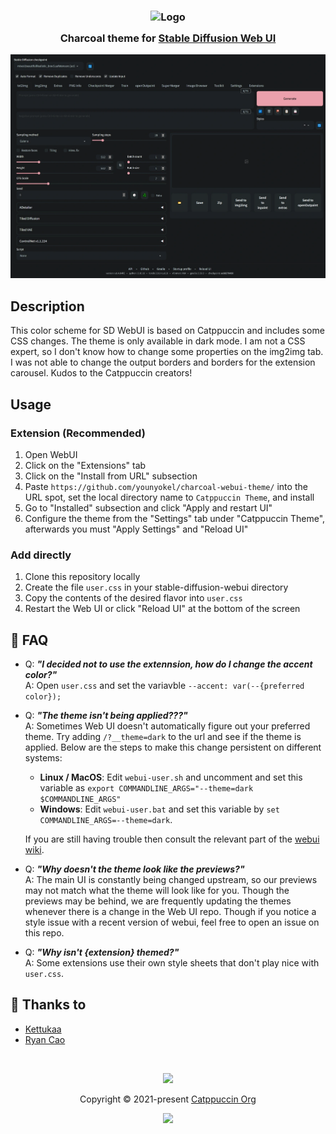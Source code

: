 <h3 align="center">
	<img src="https://raw.githubusercontent.com/catppuccin/catppuccin/main/assets/logos/exports/1544x1544_circle.png" width="100" alt="Logo"/><br/>
	<img src="https://raw.githubusercontent.com/catppuccin/catppuccin/main/assets/misc/transparent.png" height="30" width="0px"/>
	Charcoal theme for <a href="https://github.com/AUTOMATIC1111/stable-diffusion-webui">Stable Diffusion Web UI</a>
	<img src="https://raw.githubusercontent.com/catppuccin/catppuccin/main/assets/misc/transparent.png" height="30" width="0px"/>
</h3>

<p align="center">
	<img src="/assets/screenshot.webp"/>
</p>

## Description
This color scheme for SD WebUI is based on Catppuccin and includes some CSS changes. The theme is only available in dark mode. I am not a CSS expert, so I don't know how to change some properties on the img2img tab. I was not able to change the output borders and borders for the extension carousel. Kudos to the Catppuccin creators!

## Usage

### Extension (Recommended)

1. Open WebUI
2. Click on the "Extensions" tab
3. Click on the "Install from URL" subsection
4. Paste `https://github.com/younyokel/charcoal-webui-theme/` into the URL spot, set the local directory name to `Catppuccin Theme`, and install
5. Go to "Installed" subsection and click "Apply and restart UI"
6. Configure the theme from the "Settings" tab under "Catppuccin Theme", afterwards you must "Apply Settings" and "Reload UI"

### Add directly

1. Clone this repository locally
2. Create the file `user.css` in your stable-diffusion-webui directory
3. Copy the contents of the desired flavor into `user.css`
4. Restart the Web UI or click "Reload UI" at the bottom of the screen

## 🙋 FAQ

- Q: **_"I decided not to use the extennsion, how do I change the accent color?"_**\
  A: Open `user.css` and set the variavble `--accent: var(--{preferred color});`
- Q: **_"The theme isn't being applied???"_**\
  A: Sometimes Web UI doesn't automatically figure out your preferred theme. Try adding `/?__theme=dark` to the url and see if the theme is applied. Below are the steps to make this change persistent on different systems:

  - **Linux / MacOS**: Edit `webui-user.sh` and uncomment and set this variable as `export COMMANDLINE_ARGS="--theme=dark $COMMANDLINE_ARGS"`
  - **Windows**: Edit `webui-user.bat` and set this variable by `set COMMANDLINE_ARGS=--theme=dark`.

  If you are still having trouble then consult the relevant part of the [webui wiki](https://github.com/AUTOMATIC1111/stable-diffusion-webui/wiki/Features#usercss).

- Q: **_"Why doesn't the theme look like the previews?"_**\
  A: The main UI is constantly being changed upstream, so our previews may not match what the theme will look like for you. Though the previews may be behind, we are frequently updating the themes whenever there is a change in the Web UI repo. Though if you notice a style issue with a recent version of webui, feel free to open an issue on this repo.
- Q: **_"Why isn't {extension} themed?"_**\
  A: Some extensions use their own style sheets that don't play nice with `user.css`.

## 💝 Thanks to

- [Kettukaa](https://github.com/Kettukaa)
- [Ryan Cao](https://github.com/ryanccn)

&nbsp;

<p align="center">
	<img src="https://raw.githubusercontent.com/catppuccin/catppuccin/main/assets/footers/gray0_ctp_on_line.svg?sanitize=true" />
</p>

<p align="center">
	Copyright &copy; 2021-present <a href="https://github.com/catppuccin" target="_blank">Catppuccin Org</a>
</p>

<p align="center">
	<a href="https://github.com/catppuccin/catppuccin/blob/main/LICENSE"><img src="https://img.shields.io/static/v1.svg?style=for-the-badge&label=License&message=MIT&logoColor=d9e0ee&colorA=363a4f&colorB=b7bdf8"/></a>
</p>
